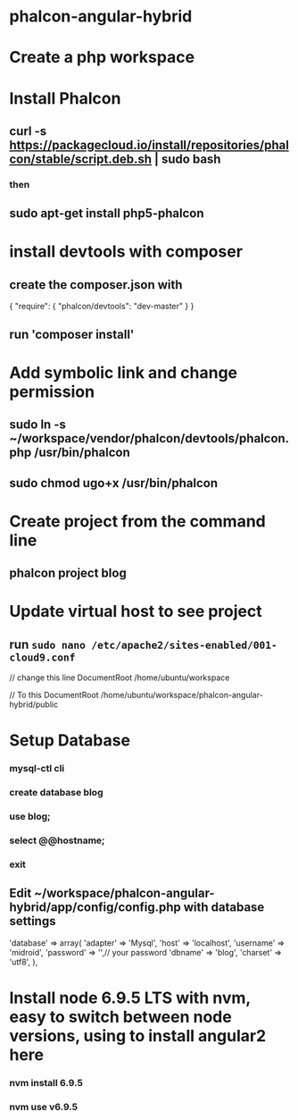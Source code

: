 # phalcon-angular-hybrid

# Create a php workspace

# Install Phalcon
## curl -s https://packagecloud.io/install/repositories/phalcon/stable/script.deb.sh | sudo bash

### then
## sudo apt-get install php5-phalcon

# install devtools with composer
## create the composer.json with

{
    "require": {
        "phalcon/devtools": "dev-master"
    }
}

## run 'composer install'

# Add symbolic link and change permission
## sudo ln -s ~/workspace/vendor/phalcon/devtools/phalcon.php /usr/bin/phalcon

## sudo chmod ugo+x /usr/bin/phalcon

# Create project from the command line
## phalcon project blog

# Update virtual host to see project
## run `sudo nano /etc/apache2/sites-enabled/001-cloud9.conf`

// change this line 
DocumentRoot /home/ubuntu/workspace

// To this
DocumentRoot /home/ubuntu/workspace/phalcon-angular-hybrid/public

# Setup Database
### mysql-ctl cli
### create database blog
### use blog;
### select @@hostname;
### exit

## Edit ~/workspace/phalcon-angular-hybrid/app/config/config.php with database settings
'database' => array(
        'adapter'     => 'Mysql',
        'host'        => 'localhost',
        'username'    => 'midroid',
        'password'    => '',// your password
        'dbname'      => 'blog',
        'charset'     => 'utf8',
    ),
    
# Install node 6.9.5 LTS with nvm, easy to switch between node versions, using to install angular2 here
### nvm install 6.9.5
### nvm use v6.9.5



